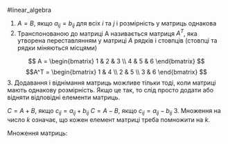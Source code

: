 #linear_algebra 

1. $A = B$, якщо $a_{ij} = b_{ij}$ для всіх $i$ та $j$ і розмірність у матриць однакова
2. Транспонованою до матриці A називається матриця $A^T$, яка утворена переставлянням у матриці $A$ рядків і стовпців (стовпці та рядки міняються місцями)


$$
A =
\begin{bmatrix}
1 & 2 & 3 \\
4 & 5 & 6
\end{bmatrix}
$$
$$A^T =
\begin{bmatrix}
1 & 4 \\
2 & 5 \\
3 & 6
\end{bmatrix}
$$
3. Додавання і віднімання матриць можливе тільки тоді, коли матриці мають однакову розмірність. Якщо це так, то слід просто додати або відняти відповідні елементи матриць.
   
   $C = A + B$, якщо $c_{ij} = a_{ij} + b_{ij}$
   $C = A - B$, якщо $c_{ij} = a_{ij} - b_{ij}$
3. Множення на число $k$ означає, що кожен елемент матриці треба помножити на $k$.

Множення матриць:
